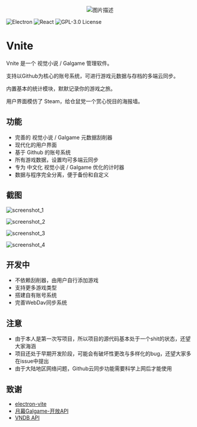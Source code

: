 <p align="center">
  <img src="https://img.timero.xyz/i/2024/08/19/66c30441f1841.ico" alt="图片描述">
</p>

![Electron](https://img.shields.io/badge/Electron-47848F?style=for-the-badge&logo=electron&logoColor=white)
![React](https://img.shields.io/badge/React-61DAFB?style=for-the-badge&logo=react&logoColor=black)
![GPL-3.0 License](https://img.shields.io/badge/License-GPL%203.0-blue.svg?style=for-the-badge&logo=gnu&logoColor=white)

# Vnite

Vnite 是一个 视觉小说 / Galgame 管理软件。

支持以Github为核心的账号系统，可进行游戏元数据与存档的多端云同步。

内置基本的统计模块，默默记录你的游戏之旅。

用户界面模仿了 Steam，给仓鼠党一个赏心悦目的海报墙。

## 功能

- 完善的 视觉小说 / Galgame 元数据刮削器
- 现代化的用户界面
- 基于 Github 的账号系统
- 所有游戏数据，设置均可多端云同步
- 专为 中文化 视觉小说 / Galgame 优化的计时器
- 数据与程序完全分离，便于备份和自定义

## 截图

![screenshot_1](https://img.timero.xyz/i/2024/08/19/66c3138f44965.webp)

![screenshot_2](https://img.timero.xyz/i/2024/08/19/66c313c2041a9.webp)

![screenshot_3](https://img.timero.xyz/i/2024/08/19/66c3141fb15e9.webp)

![screenshot_4](https://img.timero.xyz/i/2024/08/19/66c314790e20e.webp)

## 开发中

- 不依赖刮削器，由用户自行添加游戏
- 支持更多游戏类型
- 搭建自有账号系统
- 完善WebDav同步系统

## 注意

- 由于本人是第一次写项目，所以项目的源代码基本处于一个shit的状态，还望大家海涵
- 项目还处于早期开发阶段，可能会有破坏性更改与多样化的bug，还望大家多在issue中提出
- 由于大陆地区网络问题，Github云同步功能需要科学上网后才能使用

## 致谢

- [electron-vite](https://electron-vite.org)
- [月幕Galgame-开放API](https://www.ymgal.games/developer)
- [VNDB API](https://api.vndb.org/kana)

